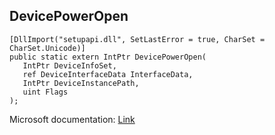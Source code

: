 ## DevicePowerOpen

```
[DllImport("setupapi.dll", SetLastError = true, CharSet = CharSet.Unicode)]
public static extern IntPtr DevicePowerOpen(
   IntPtr DeviceInfoSet,
   ref DeviceInterfaceData InterfaceData,
   IntPtr DeviceInstancePath,
   uint Flags
);
```

Microsoft documentation: [Link](https://learn.microsoft.com/en-us/windows/win32/api/powrprof/nf-powrprof-devicepoweropen)
